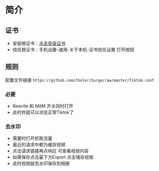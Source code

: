 # 简介
## 证书
* 安装根证书：[点击安装证书](https://github.com/Choler/Surge/raw/master/Thor%20SSL%20CA.cer)
* 信任根证书：手机设置-通用-关于本机-证书信任设置 打开按钮

## 规则
配置文件链接 `https://github.com/Choler/Surge/raw/master/Tiktok.conf`

### 必要
* Rewrite 和 MitM 开关同时打开
* 此时你就可以浏览正常Tiktok了

### 去水印
* 需要时打开抓取流量
* 最近的请求中都为缓存视频
* 点击请求链接再点响应 可查看视频内容
* 如需保存点击最下方Export 点击储存视频
* 此时视频就去水印保存到相册
